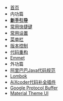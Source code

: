 
* [首页](/)
* 内功篇
* [**新手引导**](zh-cn/000_新用户.md)
* [常用快捷键](zh-cn/001_常用快捷键.md)
* [常用设置](zh-cn/301_常用设置.md)
* [菜单栏](zh-cn/100_菜单栏.md)
* [版本控制](zh-cn/111_版本控制.md)
* [代码重构](zh-cn/700_编辑器_代码重构.md)
* [Emmet](zh-cn/209_Emmet.md)
* 外功篇
* [阿里巴巴Java代码规范](zh-cn/1000_阿里巴巴Java代码规范.md)
* [Lombok](zh-cn/1001_Lombok.md)
* [AiXcoder代码补全插件](zh-cn/1002_AIXcoder.md)
* [Google Protocol Buffer](zh-cn/1003_Google_Protocol_Buffer.md)
* [Material Theme UI](zh-cn/1004_Material_Theme_UI.md)